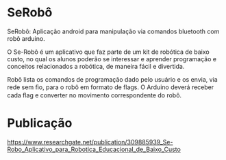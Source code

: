 # SeRobô
SeRobô: Aplicação android para manipulação via comandos bluetooth com robô arduino.

O  Se-Robô  é  um aplicativo  que  faz  parte  de  um  kit  de  robótica  de  baixo  custo,  no  qual  os alunos  poderão  se  interessar  e  aprender  programação  e  conceitos relacionados a robótica, de maneira  fácil e  divertida.

Robô lista os comandos de programação dado pelo usuário e os envia, via rede sem ﬁo, para o  robô  em formato de  flags.  O Arduino deverá  receber  cada  ﬂag e  converter  no movimento  correspondente  do  robô.

# Publicação
https://www.researchgate.net/publication/309885939_Se-Robo_Aplicativo_para_Robotica_Educacional_de_Baixo_Custo

